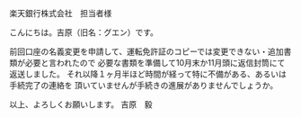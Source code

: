 楽天銀行株式会社　担当者様

こんにちは。吉原（旧名：グエン）です。

前回口座の名義変更を申請して、運転免許証のコピーでは変更できない・追加書類が必要と言われたので
必要な書類を準備して10月末か11月頭に返信封筒にて返送しました。
それ以降１ヶ月半ほど時間が経って特に不備がある、あるいは手続完了の連絡を
頂いていませんが手続きの進展がありませんでしょうか。

以上、よろしくお願いします。
吉原　毅

